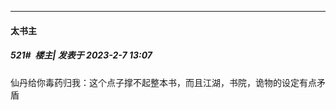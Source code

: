 
*****

####  太书主  
##### 521#         楼主| 发表于 2023-2-7 13:07

仙丹给你毒药归我：这个点子撑不起整本书，而且江湖，书院，诡物的设定有点矛盾


